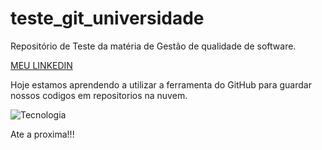 # teste_git_universidade
Repositório de Teste da matéria de Gestão de qualidade de software.

[MEU LINKEDIN](https://br.linkedin.com/)

Hoje estamos aprendendo a utilizar a ferramenta do GitHub para guardar nossos codigos em repositorios na nuvem.

![Tecnologia]([https://www.google.com/imgres?imgurl=https%3A%2F%2Fblog.foxmanager.com.br%2Fwp-content%2Fuploads%2F2020%2F06%2Fimportancia-tecnologia-da-informacao-na-empresa.jpg&tbnid=HyvoHYl76QqWRM&vet=12ahUKEwj847_wnf39AhW1BtQKHdKNCNsQMygAegUIARDbAQ..i&imgrefurl=https%3A%2F%2Fblog.foxmanager.com.br%2Fti-qual-a-importancia-da-tecnologia-da-informacao-nas-empresas-negocios%2F&docid=WY5nn9teW2G_LM&w=905&h=603&q=tecnologia%20da%20informa%C3%A7%C3%A3o&ved=2ahUKEwj847_wnf39AhW1BtQKHdKNCNsQMygAegUIARDbAQ])

Ate a proxima!!!
